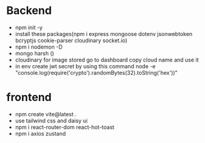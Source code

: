 # Backend

- npm init -y
- install these packages(npm i express mongoose dotenv jsonwebtoken bcryptjs cookie-parser cloudinary socket.io)
- npm i nodemon -D
- mongo harsh ()
- cloudinary for image stored go to dashboard copy cloud name and use it
- in env create jwt secret by using this command node -e "console.log(require('crypto').randomBytes(32).toString('hex'))"

# frontend

- npm create vite@latest .
- use tailwind css and daisy ui
- npm i react-router-dom react-hot-toast
- npm i axios zustand
